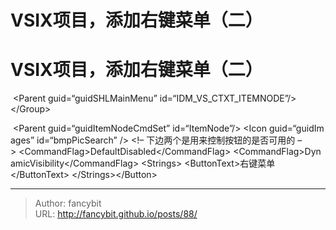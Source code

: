 # VSIX项目，添加右键菜单（二）

<div class="header"><h1 class="single-title animate__animated animate__pulse animate__faster">VSIX项目，添加右键菜单（二）</h1></div>

<div class="content" id="content"><!-- raw HTML omitted --><!-- raw HTML omitted --><!-- raw HTML omitted --><precode language="" precodenum="0"></precode><p>&nbsp;&lt;Parent&nbsp;guid=“guidSHLMainMenu”&nbsp;id=“IDM_VS_CTXT_ITEMNODE”/&gt;&lt;/Group&gt;<!-- raw HTML omitted --><!-- raw HTML omitted --></p><precode language="" precodenum="1"></precode><p>&nbsp;&lt;Parent&nbsp;guid=“guidItemNodeCmdSet”&nbsp;id=“ItemNode”/&gt;&nbsp;&lt;Icon&nbsp;guid=“guidImages”&nbsp;id=“bmpPicSearch”&nbsp;/&gt;&nbsp;&lt;!–&nbsp;下边两个是用来控制按钮的是否可用的&nbsp;–&gt;&nbsp;&lt;CommandFlag&gt;DefaultDisabled&lt;/CommandFlag&gt;&nbsp;&lt;CommandFlag&gt;DynamicVisibility&lt;/CommandFlag&gt;&nbsp;&lt;Strings&gt;&nbsp;&lt;ButtonText&gt;右键菜单&lt;/ButtonText&gt;&nbsp;&lt;/Strings&gt;&lt;/Button&gt;<!-- raw HTML omitted --></p><precode language="" precodenum="2"></precode><!-- raw HTML omitted --><!-- raw HTML omitted --></div>



---

> Author: fancybit  
> URL: http://fancybit.github.io/posts/88/  

